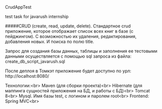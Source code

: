 CrudAppTest

test task for javarush internship

#####CRUD (create, read, update, delete). Стандартное crud приложение, которое отображает список всех книг в базе (с пейджингом). С возможностью их удаления, редактирования, добавления новых. И поиска по полю title.

Запрос для создания базы данных, таблицы и заполнения ее тестовыми данными осуществляется с помощью sql запроса из файла: create_db_script_javarush.sql

После деплоя в Томкэт приложение будет доступно по урл: http://localhost:8080/

Технологии:<br\>
Maven (для сборки проекта)<br\>
Hibernate (для маппинга сущностей приложения на БД, и работы с БД)<br\>
Tomcat 8<br\>
Mysql. Имя базы test, с логином и паролем root<br\>
Frontend: Spring MVC<br\>
